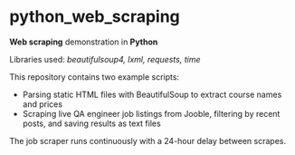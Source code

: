 # python_web_scraping

**Web scraping** demonstration in **Python**

Libraries used: *beautifulsoup4, lxml, requests, time*

This repository contains two example scripts:

- Parsing static HTML files with BeautifulSoup to extract course names and prices  
- Scraping live QA engineer job listings from Jooble, filtering by recent posts, and saving results as text files  

The job scraper runs continuously with a 24-hour delay between scrapes.
